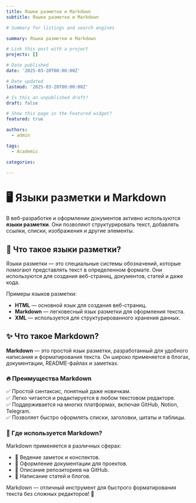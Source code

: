 ```yaml
---
title: Языки разметки и Markdown  
subtitle: Языки разметки и Markdown  

# Summary for listings and search engines

summary: Языки разметки и Markdown  

# Link this post with a project
projects: []

# Date published
date: '2025-03-20T00:00:00Z'

# Date updated
lastmod: '2025-03-20T00:00:00Z'

# Is this an unpublished draft?
draft: false

# Show this page in the Featured widget?
featured: true

authors:
  - admin

tags:
  - Academic

categories:
  
---
```


# 🖥 Языки разметки и Markdown  

В веб-разработке и оформлении документов активно используются **языки разметки**. Они позволяют структурировать текст, добавлять ссылки, списки, изображения и другие элементы.  

## 🔹 Что такое языки разметки?  

Языки разметки — это специальные системы обозначений, которые помогают представлять текст в определенном формате. Они используются для создания веб-страниц, документов, статей и даже кода.  

Примеры языков разметки:  
- **HTML** — основной язык для создания веб-страниц.  
- **Markdown** — легковесный язык разметки для оформления текста.  
- **XML** — используется для структурированного хранения данных.  

## ✨ Что такое Markdown?  

**Markdown** — это простой язык разметки, разработанный для удобного написания и форматирования текста. Он широко применяется в блогах, документации, README-файлах и заметках.  

### 🔥 Преимущества Markdown  
✅ Простой синтаксис, понятный даже новичкам.  
✅ Легко читается и редактируется в любом текстовом редакторе.  
✅ Поддерживается на многих платформах, включая GitHub, Notion, Telegram.  
✅ Позволяет быстро оформлять списки, заголовки, цитаты и таблицы.  

### 📌 Где используется Markdown?  
Markdown применяется в различных сферах:  
- 📜 Ведение заметок и конспектов.  
- 📝 Оформление документации для проектов.  
- 💬 Описание репозиториев на GitHub.  
- 📄 Написание статей и блогов.  

Markdown — отличный инструмент для быстрого форматирования текста без сложных редакторов! 🚀  

